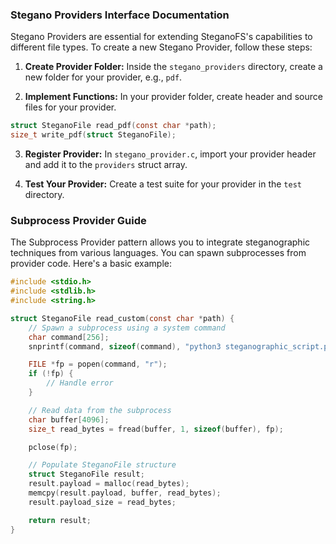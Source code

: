 ### Stegano Providers Interface Documentation

Stegano Providers are essential for extending SteganoFS's capabilities to different file types. To create a new Stegano Provider, follow these steps:

1. **Create Provider Folder:** Inside the `stegano_providers` directory, create a new folder for your provider, e.g., `pdf`.

2. **Implement Functions:** In your provider folder, create header and source files for your provider.

```c
struct SteganoFile read_pdf(const char *path);
size_t write_pdf(struct SteganoFile);
```

3. **Register Provider:** In `stegano_provider.c`, import your provider header and add it to the `providers` struct array.

4. **Test Your Provider:** Create a test suite for your provider in the `test` directory.


### Subprocess Provider Guide

The Subprocess Provider pattern allows you to integrate steganographic techniques from various languages. You can spawn subprocesses from provider code. Here's a basic example:

```c
#include <stdio.h>
#include <stdlib.h>
#include <string.h>

struct SteganoFile read_custom(const char *path) {
    // Spawn a subprocess using a system command
    char command[256];
    snprintf(command, sizeof(command), "python3 steganographic_script.py %s", path);

    FILE *fp = popen(command, "r");
    if (!fp) {
        // Handle error
    }

    // Read data from the subprocess
    char buffer[4096];
    size_t read_bytes = fread(buffer, 1, sizeof(buffer), fp);

    pclose(fp);

    // Populate SteganoFile structure
    struct SteganoFile result;
    result.payload = malloc(read_bytes);
    memcpy(result.payload, buffer, read_bytes);
    result.payload_size = read_bytes;

    return result;
}
```
